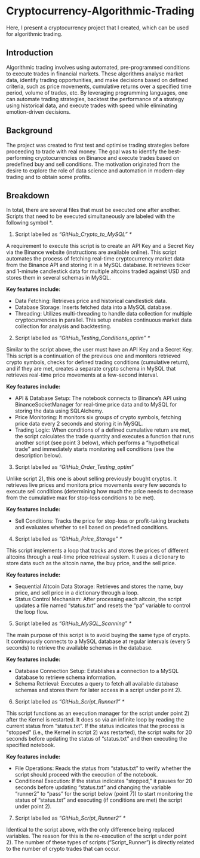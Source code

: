# Cryptocurrency-Algorithmic-Trading
Here, I present a cryptocurrency project that I created, which can be used for algorithmic trading. 

## Introduction
Algorithmic trading involves using automated, pre-programmed conditions to execute trades in financial markets. These algorithms analyse market data, identify trading opportunities, and make decisions based on defined criteria, such as price movements, cumulative returns over a specified time period, volume of trades, etc. By leveraging programming languages, one can automate trading strategies, backtest the performance of a strategy using historical data, and execute trades with speed while eliminating emotion-driven decisions.

## Background
The project was created to first test and optimise trading strategies before proceeding to trade with real money. The goal was to identify the best-performing cryptocurrencies on Binance and execute trades based on predefined buy and sell conditions. The motivation originated from the desire to explore the role of data science and automation in modern-day trading and to obtain some profits.

## Breakdown
In total, there are several files that must be executed one after another. Scripts that need to be executed simultaneously are labeled with the following symbol *.

1. Script labelled as _“GitHub_Crypto_to_MySQL” *_

A requirement to execute this script is to create an API Key and a Secret Key via the Binance website (instructions are available online).
This script automates the process of fetching real-time cryptocurrency market data from the Binance API and storing it in a MySQL database. It retrieves ticker and 1-minute candlestick data for multiple altcoins traded against USD and stores them in several schemas in MySQL.

**Key features include:**
* Data Fetching: Retrieves price and historical candlestick data.
* Database Storage: Inserts fetched data into a MySQL database.
* Threading: Utilizes multi-threading to handle data collection for multiple cryptocurrencies in parallel.
This setup enables continuous market data collection for analysis and backtesting.

2. Script labelled as _“GitHub_Testing_Conditions_optim” *_

Similar to the script above, the user must have an API Key and a Secret Key. This script is a continuation of the previous one and monitors retrieved crypto symbols, checks for defined trading conditions (cumulative return), and if they are met, creates a separate crypto schema in MySQL that retrieves real-time price movements at a few-second interval.

**Key features include:**
* API & Database Setup: The notebook connects to Binance’s API using BinanceSocketManager for real-time price data and to MySQL for storing the data using SQLAlchemy.
* Price Monitoring: It monitors six groups of crypto symbols, fetching price data every 2 seconds and storing it in MySQL.
* Trading Logic: When conditions of a defined cumulative return are met, the script calculates the trade quantity and executes a function that runs another script (see point 3 below), which performs a “hypothetical trade” and immediately starts monitoring sell conditions (see the description below).

3. Script labelled as _“GitHub_Order_Testing_optim”_
   
Unlike script 2), this one is about selling previously bought cryptos. It retrieves live prices and monitors price movements every few seconds to execute sell conditions (determining how much the price needs to decrease from the cumulative max for stop-loss conditions to be met).

**Key features include:**
* Sell Conditions: Tracks the price for stop-loss or profit-taking brackets and evaluates whether to sell based on predefined conditions.

4. Script labelled as _“GitHub_Price_Storage” *_
   
This script implements a loop that tracks and stores the prices of different altcoins through a real-time price retrieval system. It uses a dictionary to store data such as the altcoin name, the buy price, and the sell price.

**Key features include:**
* Sequential Altcoin Data Storage: Retrieves and stores the name, buy price, and sell price in a dictionary through a loop.
* Status Control Mechanism: After processing each altcoin, the script updates a file named “status.txt” and resets the “pa” variable to control the loop flow.

5. Script labelled as _“GitHub_MySQL_Scanning” *_
   
The main purpose of this script is to avoid buying the same type of crypto. It continuously connects to a MySQL database at regular intervals (every 5 seconds) to retrieve the available schemas in the database.

**Key features include:**
* Database Connection Setup: Establishes a connection to a MySQL database to retrieve schema information.
* Schema Retrieval: Executes a query to fetch all available database schemas and stores them for later access in a script under point 2).

6. Script labelled as _“GitHub_Script_Runner1” *_
   
This script functions as an execution manager for the script under point 2) after the Kernel is restarted. It does so via an infinite loop by reading the current status from “status.txt”. If the status indicates that the process is "stopped" (i.e., the Kernel in script 2) was restarted), the script waits for 20 seconds before updating the status of “status.txt” and then executing the specified notebook.

**Key features include:**
* File Operations: Reads the status from “status.txt” to verify whether the script should proceed with the execution of the notebook.
* Conditional Execution: If the status indicates "stopped," it pauses for 20 seconds before updating “status.txt” and changing the variable “runner2” to “pass” for the script below (point 7)) to start monitoring the status of “status.txt” and executing (if conditions are met) the script under point 2).

7. Script labelled as _“GitHub_Script_Runner2” *_
   
Identical to the script above, with the only difference being replaced variables. The reason for this is the re-execution of the script under point 2). The number of these types of scripts (“Script_Runner”) is directly related to the number of crypto trades that can occur.

